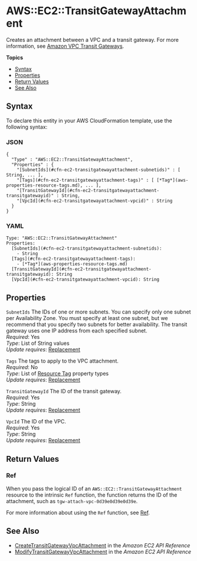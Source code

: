 # AWS::EC2::TransitGatewayAttachment<a name="aws-resource-ec2-transitgatewayattachment"></a>

Creates an attachment between a VPC and a transit gateway\. For more information, see [Amazon VPC Transit Gateways](https://docs.aws.amazon.com/vpc/latest/tgw/)\.

**Topics**
+ [Syntax](#aws-resource-ec2-transitgatewayattachment-syntax)
+ [Properties](#aws-resource-ec2-transitgatewayattachment-properties)
+ [Return Values](#aws-resource-ec2-transitgatewayattachment-returnvalues)
+ [See Also](#aws-resource-ec2-transitgatewayattachment-seealso)

## Syntax<a name="aws-resource-ec2-transitgatewayattachment-syntax"></a>

To declare this entity in your AWS CloudFormation template, use the following syntax:

### JSON<a name="aws-resource-ec2-transitgatewayattachment-syntax.json"></a>

```
{
  "Type" : "AWS::EC2::TransitGatewayAttachment",
  "Properties" : {
    "[SubnetIds](#cfn-ec2-transitgatewayattachment-subnetids)" : [ String, ... ],
    "[Tags](#cfn-ec2-transitgatewayattachment-tags)" : [ [*Tag*](aws-properties-resource-tags.md), ... ],
    "[TransitGatewayId](#cfn-ec2-transitgatewayattachment-transitgatewayid)" : String,
    "[VpcId](#cfn-ec2-transitgatewayattachment-vpcid)" : String
  }
}
```

### YAML<a name="aws-resource-ec2-transitgatewayattachment-syntax.yaml"></a>

```
Type: "AWS::EC2::TransitGatewayAttachment"
Properties:
  [SubnetIds](#cfn-ec2-transitgatewayattachment-subnetids): 
    - String
  [Tags](#cfn-ec2-transitgatewayattachment-tags): 
    - [*Tag*](aws-properties-resource-tags.md)
  [TransitGatewayId](#cfn-ec2-transitgatewayattachment-transitgatewayid): String
  [VpcId](#cfn-ec2-transitgatewayattachment-vpcid): String
```

## Properties<a name="aws-resource-ec2-transitgatewayattachment-properties"></a>

`SubnetIds`  <a name="cfn-ec2-transitgatewayattachment-subnetids"></a>
The IDs of one or more subnets\. You can specify only one subnet per Availability Zone\. You must specify at least one subnet, but we recommend that you specify two subnets for better availability\. The transit gateway uses one IP address from each specified subnet\.  
 *Required*: Yes  
 *Type*: List of String values  
 *Update requires*: [Replacement](using-cfn-updating-stacks-update-behaviors.md#update-replacement) 

`Tags`  <a name="cfn-ec2-transitgatewayattachment-tags"></a>
The tags to apply to the VPC attachment\.  
 *Required*: No  
 *Type*: List of [Resource Tag](aws-properties-resource-tags.md) property types  
 *Update requires*: [Replacement](using-cfn-updating-stacks-update-behaviors.md#update-replacement) 

`TransitGatewayId`  <a name="cfn-ec2-transitgatewayattachment-transitgatewayid"></a>
The ID of the transit gateway\.  
 *Required*: Yes  
 *Type*: String  
 *Update requires*: [Replacement](using-cfn-updating-stacks-update-behaviors.md#update-replacement) 

`VpcId`  <a name="cfn-ec2-transitgatewayattachment-vpcid"></a>
The ID of the VPC\.  
 *Required*: Yes  
 *Type*: String  
 *Update requires*: [Replacement](using-cfn-updating-stacks-update-behaviors.md#update-replacement) 

## Return Values<a name="aws-resource-ec2-transitgatewayattachment-returnvalues"></a>

### Ref<a name="aws-resource-ec2-transitgatewayattachment-ref"></a>

When you pass the logical ID of an `AWS::EC2::TransitGatewayAttachment` resource to the intrinsic `Ref` function, the function returns the ID of the attachment, such as `tgw-attach-vpc-0d39e0d39e0d39e`\.

For more information about using the `Ref` function, see [Ref](intrinsic-function-reference-ref.md)\.

## See Also<a name="aws-resource-ec2-transitgatewayattachment-seealso"></a>
+ [CreateTransitGatewayVpcAttachment](https://docs.aws.amazon.com/AWSEC2/latest/APIReference/API_CreateTransitGatewayVpcAttachment.html) in the *Amazon EC2 API Reference*
+ [ModifyTransitGatewayVpcAttachment](https://docs.aws.amazon.com/AWSEC2/latest/APIReference/API_ModifyTransitGatewayVpcAttachment.html) in the *Amazon EC2 API Reference*